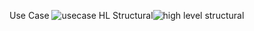 Use Case ![usecase HL](https://user-images.githubusercontent.com/66769668/153698550-f35baf8b-ad92-4b59-b13b-7b505d87c032.png)
Structural![high level structural](https://user-images.githubusercontent.com/66769668/153698552-f94e4e1b-e97d-4292-9bf8-e2975567501e.png)
